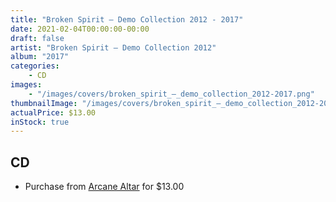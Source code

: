 ```yaml
---
title: "Broken Spirit ‎– Demo Collection 2012 - 2017"
date: 2021-02-04T00:00:00-00:00
draft: false
artist: "Broken Spirit ‎– Demo Collection 2012"
album: "2017"
categories:
    - CD
images:
    - "/images/covers/broken_spirit_‎–_demo_collection_2012-2017.png"
thumbnailImage: "/images/covers/broken_spirit_‎–_demo_collection_2012-2017-thumb.png"
actualPrice: $13.00
inStock: true
---
```


## CD
* Purchase from [Arcane Altar](https://arcanealtar.bigcartel.com/product/broken-spirit-demo-collection-2012-2017) for $13.00
